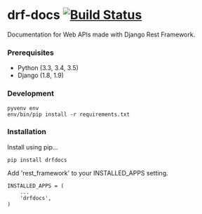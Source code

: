 # drf-docs [![Build Status](https://travis-ci.com/ekonstantinidis/drf-docs.svg?token=9QR4ewbqbkEmHps6q5sq&branch=master)](https://travis-ci.com/ekonstantinidis/drf-docs)
Documentation for Web APIs made with Django Rest Framework.


### Prerequisites

  - Python (3.3, 3.4, 3.5)
  - Django (1.8, 1.9)


### Development

    pyvenv env
    env/bin/pip install -r requirements.txt

### Installation

Install using pip...

    pip install drfdocs

Add 'rest_framework' to your INSTALLED_APPS setting.

    INSTALLED_APPS = (
        ...
        'drfdocs',
    )
